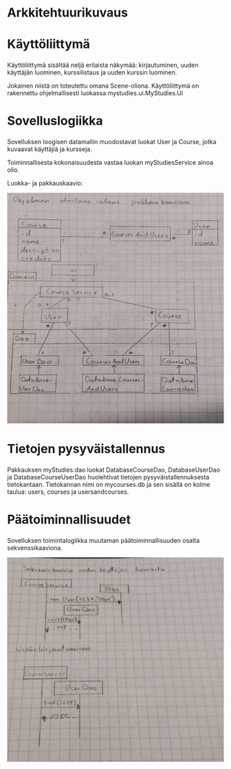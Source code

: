 
# Arkkitehtuurikuvaus <h1>

# Käyttöliittymä <h3>

Käyttöliittymä sisältää neljä erilaista näkymää: kirjautuminen, uuden käyttäjän luominen, kurssilistaus ja uuden kurssin luominen.

Jokainen niistä on toteutettu omana Scene-oliona. Käyttöliittymä on rakennettu ohjelmallisesti luokassa mystudies.ui.MyStudies.Ui

# Sovelluslogiikka <h3>

Sovelluksen loogisen datamallin muodostavat luokat User ja Course, jotka kuvaavat käyttäjiä ja kursseja.

Toiminnallisesta kokonaisuudesta vastaa luokan myStudiesService ainoa olio. 

Luokka- ja pakkauskaavio:

![alt text](https://raw.githubusercontent.com/olgaviho/otm-harjoitustyo/master/dokumentointi/Kuvat/Arkkitehtuurikuvaus.JPG "Logo Title Text 1")

# Tietojen pysyväistallennus <h3>

Pakkauksen myStudies.dao luokat DatabaseCourseDao, DatabaseUserDao ja DatabaseCourseUserDao huolehtivat tietojen pysyväistallennuksesta tietokantaan. Tietokannan nimi on mycourses.db ja sen sisällä on kolme taulua: users, courses ja usersandcourses. 

# Päätoiminnallisuudet <h3>

Sovelluksen toimintalogiikka muutaman päätoiminnallisuuden osalta sekvenssikaaviona.

![alt text](https://raw.githubusercontent.com/olgaviho/otm-harjoitustyo/master/dokumentointi/Kuvat/sekvenssikaavio.JPG "Logo Title Text 1")
